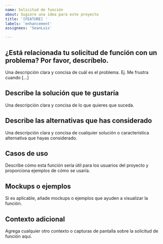 ```yaml
---
name: Solicitud de función
about: Sugiere una idea para este proyecto
title: '[FEATURE] '
labels: 'enhancement'
assignees: 'SeanLuis'

---
```


## ¿Está relacionada tu solicitud de función con un problema? Por favor, descríbelo.
Una descripción clara y concisa de cuál es el problema. Ej. Me frustra cuando [...]

## Describe la solución que te gustaría
Una descripción clara y concisa de lo que quieres que suceda.

## Describe las alternativas que has considerado
Una descripción clara y concisa de cualquier solución o característica alternativa que hayas considerado.

## Casos de uso
Describe cómo esta función sería útil para los usuarios del proyecto y proporciona ejemplos de cómo se usaría.

## Mockups o ejemplos
Si es aplicable, añade mockups o ejemplos que ayuden a visualizar la función.

## Contexto adicional
Agrega cualquier otro contexto o capturas de pantalla sobre la solicitud de función aquí. 